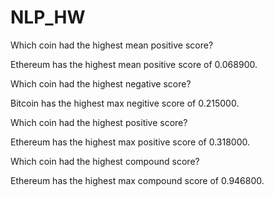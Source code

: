 # NLP_HW

Which coin had the highest mean positive score?

Ethereum has the highest mean positive score of 0.068900.

Which coin had the highest negative score?

Bitcoin has the highest max negitive score of 0.215000.


Which coin had the highest positive score?

Ethereum has the highest max positive score of 0.318000.

Which coin had the highest compound score?

Ethereum has the highest max compound score of 0.946800.
